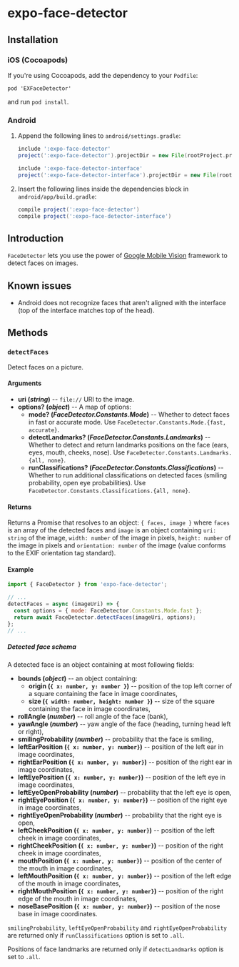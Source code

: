 
# expo-face-detector

## Installation

### iOS (Cocoapods)

If you're using Cocoapods, add the dependency to your `Podfile`:

`pod 'EXFaceDetector'`

and run `pod install`.

### Android

1.  Append the following lines to `android/settings.gradle`:
    ```gradle
    include ':expo-face-detector'
    project(':expo-face-detector').projectDir = new File(rootProject.projectDir, '../node_modules/expo-face-detector/android')

    include ':expo-face-detector-interface'
    project(':expo-face-detector-interface').projectDir = new File(rootProject.projectDir, '../node_modules/expo-face-detector-interface/android')
    ```
2.  Insert the following lines inside the dependencies block in `android/app/build.gradle`:
    ```gradle
    compile project(':expo-face-detector')
    compile project(':expo-face-detector-interface')
    ```

## Introduction

`FaceDetector` lets you use the power of [Google Mobile Vision](https://developers.google.com/vision/face-detection-concepts) framework to detect faces on images.

## Known issues

- Android does not recognize faces that aren't aligned with the interface (top of the interface matches top of the head).

## Methods

### `detectFaces`

Detect faces on a picture.

#### Arguments

- **uri (_string_)** -- `file://` URI to the image.
- **options? (_object_)** -- A map of options:
  - **mode? (_FaceDetector.Constants.Mode_)** -- Whether to detect faces in fast or accurate mode. Use `FaceDetector.Constants.Mode.{fast, accurate}`.
  - **detectLandmarks? (_FaceDetector.Constants.Landmarks_)** -- Whether to detect and return landmarks positions on the face (ears, eyes, mouth, cheeks, nose). Use `FaceDetector.Constants.Landmarks.{all, none}`.
  - **runClassifications? (_FaceDetector.Constants.Classifications_)** -- Whether to run additional classifications on detected faces (smiling probability, open eye probabilities). Use `FaceDetector.Constants.Classifications.{all, none}`.

#### Returns

Returns a Promise that resolves to an object: `{ faces, image }` where `faces` is an array of the detected faces and `image` is an object containing `uri: string` of the image, `width: number` of the image in pixels, `height: number` of the image in pixels and `orientation: number` of the image (value conforms to the EXIF orientation tag standard).

#### Example

```javascript
import { FaceDetector } from 'expo-face-detector';

// ...
detectFaces = async (imageUri) => {
  const options = { mode: FaceDetector.Constants.Mode.fast };
  return await FaceDetector.detectFaces(imageUri, options);
};
// ...
```

##### Detected face schema

A detected face is an object containing at most following fields:

- **bounds (_object_)** -- an object containing:
  - **origin (`{ x: number, y: number }`)** -- position of the top left corner of a square containing the face in image coordinates,
  - **size (`{ width: number, height: number }`)** -- size of the square containing the face in image coordinates,
- **rollAngle (_number_)** -- roll angle of the face (bank),
- **yawAngle (_number_)** -- yaw angle of the face (heading, turning head left or right),
- **smilingProbability (_number_)** -- probability that the face is smiling,
- **leftEarPosition (`{ x: number, y: number}`)** -- position of the left ear in image coordinates,
- **rightEarPosition (`{ x: number, y: number}`)** -- position of the right ear in image coordinates,
- **leftEyePosition (`{ x: number, y: number}`)** -- position of the left eye in image coordinates,
- **leftEyeOpenProbability (_number_)** -- probability that the left eye is open,
- **rightEyePosition (`{ x: number, y: number}`)** -- position of the right eye in image coordinates,
- **rightEyeOpenProbability (_number_)** -- probability that the right eye is open,
- **leftCheekPosition (`{ x: number, y: number}`)** -- position of the left cheek in image coordinates,
- **rightCheekPosition (`{ x: number, y: number}`)** -- position of the right cheek in image coordinates,
- **mouthPosition (`{ x: number, y: number}`)** -- position of the center of the mouth in image coordinates,
- **leftMouthPosition (`{ x: number, y: number}`)** -- position of the left edge of the mouth in image coordinates,
- **rightMouthPosition (`{ x: number, y: number}`)** -- position of the right edge of the mouth in image coordinates,
- **noseBasePosition (`{ x: number, y: number}`)** -- position of the nose base in image coordinates.

`smilingProbability`, `leftEyeOpenProbability` and `rightEyeOpenProbability` are returned only if `runClassifications` option is set to `.all`.

Positions of face landmarks are returned only if `detectLandmarks` option is set to `.all`.
